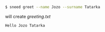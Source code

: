 ```sh
$ sneed greet --name Jozo --surname Tatarka
```

will create _greeting.txt_

```
Hello Jozo Tatarka
```
